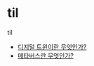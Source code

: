 # til

til
- [디지털 트윈이란 무엇인가?](https://velog.io/@seulblee/%EB%94%94%EC%A7%80%ED%84%B8-%ED%8A%B8%EC%9C%88%EC%9D%B4%EB%9E%80-%EB%AC%B4%EC%97%87%EC%9D%B8%EA%B0%80)
- [메타버스란 무엇인가?](https://velog.io/@seulblee/%EB%A9%94%ED%83%80%EB%B2%84%EC%8A%A4%EB%9E%80-%EB%AC%B4%EC%97%87%EC%9D%B8%EA%B0%80)
